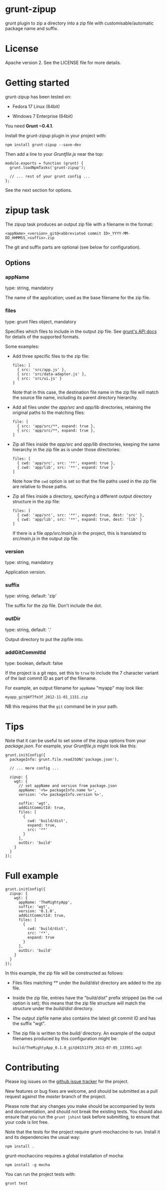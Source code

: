 # grunt-zipup

grunt plugin to zip a directory into a zip file with customisable/automatic package name and suffix.

# License

Apache version 2. See the LICENSE file for more details.

# Getting started

grunt-zipup has been tested on:

*   Fedora 17 Linux (64bit)

*   Windows 7 Enterprise (64bit)

You need **Grunt ~0.4.1**.

Install the grunt-zipup plugin in your project with:

    npm install grunt-zipup --save-dev

Then add a line to your <em>Gruntfile.js</em> near the top:

    module.exports = function (grunt) {
      grunt.loadNpmTasks('grunt-zipup');

      // ... rest of your grunt config ...
    };

See the next section for options.

# zipup task

The zipup task produces an output zip file with a filename in the format:

    <appName>_<version>_git@<abbreviated commit ID>_YYYY-MM-DD_HHMMSS_<suffix>.zip

The git and suffix parts are optional (see below for configuration).

## Options

### appName

type: string, mandatory

The name of the application; used as the base filename for the zip file.

### files

type: grunt files object, mandatory

Specifies which files to include in the output zip file. See [grunt's API docs](http://gruntjs.com/configuring-tasks#files) for details of the supported formats.

Some examples:

*   Add three specific files to the zip file:

        files: [
          { src: 'src/app.js' },
          { src: 'src/data-adapter.js' },
          { src: 'src/ui.js' }
        ]

    Note that in this case, the destination file name in the zip file will match the source file name, including its parent directory hierarchy.

*   Add all files under the <em>app/src</em> and <em>app/lib</em> directories, retaining the original paths to the matching files:

        file: [
          { src: 'app/src/**, expand: true },
          { src: 'app/src/**, expand: true },
        ]

*   Zip all files inside the <em>app/src</em> and <em>app/lib</em> directories, keeping the same hierarchy in the zip file as is under those directories:

        files: [
          { cwd: 'app/src', src: '**', expand: true },
          { cwd: 'app/lib', src: '**', expand: true }
        ]

    Note how the <code>cwd</code> option is set so that the file paths used in the zip file are relative to those paths.

*   Zip all files inside a directory, specifying a different output directory structure in the zip file:

        files: [
          { cwd: 'app/src', src: '**', expand: true, dest: 'src' },
          { cwd: 'app/lib', src: '**', expand: true, dest: 'lib' }
        ]

    If there is a file <em>app/src/main.js</em> in the project, this is translated to <em>src/main.js</em> in the output zip file.

### version

type: string, mandatory

Application version.

### suffix

type: string, default: 'zip'

The suffix for the zip file. Don't include the dot.

### outDir

type: string, default: '.'

Output directory to put the zipfile into.

### addGitCommitId

type: boolean, default: false

If the project is a git repo, set this to <code>true</code> to include the 7 character variant of the last commit ID as part of the filename.

For example, an output filename for <code>appName</code> "myapp" may look like:

    myapp_git@4f7fe3f_2012-11-01_1151.zip

NB this requires that the <code>git</code> command be in your path.

# Tips

Note that it can be useful to set some of the zipup options from your <em>package.json</em>. For example, your <em>Gruntfile.js</em> might look like this:

    grunt.initConfig({
      packageInfo: grunt.file.readJSON('package.json'),

      // ... more config ...

      zipup: {
        wgt: {
          // set appName and version from package.json
          appName: '<%= packageInfo.name %>',
          version: '<%= packageInfo.version %>',

          suffix: 'wgt',
          addGitCommitId: true,
          files: [
            {
              cwd: 'build/dist',
              expand: true,
              src: '**'
            }
          ],
          outDir: 'build'
        }
      }
    });

# Full example

    grunt.initConfig({
      zipup: {
        wgt: {
          appName: 'TheMightyApp',
          suffix: 'wgt',
          version: '0.1.0',
          addGitCommitId: true,
          files: [
            {
              cwd: 'build/dist',
              src: '**',
              expand: true
            }
          ],
          outDir: 'build'
        }
      }
    });

In this example, the zip file will be constructed as follows:

*   Files files matching <em>**</em> under the <em>build/dist</em> directory are added to the zip file.

*   Inside the zip file, entries have the "build/dist" prefix stripped (as the <code>cwd</code> option is set); this means that the zip file structure will match the structure under the <em>build/dist</em> directory.

*   The output zipfile name also contains the latest git commit ID and has the suffix "wgt".

*   The zip file is written to the <em>build/</em> directory. An example of the output filenames produced by this configuration might be:

        build/TheMightyApp_0.1.0_git@41513f9_2013-07-05_133951.wgt

# Contributing

Please log issues on the [github issue tracker](https://github.com/01org/grunt-zipup/issues) for the project.

New features or bug fixes are welcome, and should be submitted as a pull request against the <em>master</em> branch of the project.

Please note that any changes you make should be accompanied by tests and documentation, and should not break the existing tests. You should also ensure that you run the <code>grunt jshint</code> task before submitting, to ensure that your code is lint free.

Note that the tests for the project require grunt-mochaccino to run. Install it and its dependencies the usual way:

    npm install .

grunt-mochaccino requires a global installation of mocha:

    npm install -g mocha

You can run the project tests with:

    grunt test
